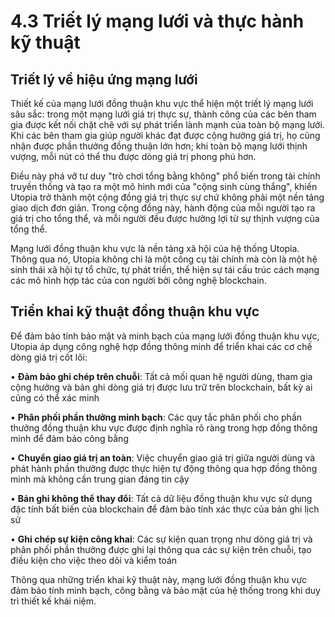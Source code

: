 # 4.3 Triết lý mạng lưới và thực hành kỹ thuật

## Triết lý về hiệu ứng mạng lưới

Thiết kế của mạng lưới đồng thuận khu vực thể hiện một triết lý mạng lưới sâu sắc: trong một mạng lưới giá trị thực sự, thành công của các bên tham gia được kết nối chặt chẽ với sự phát triển lành mạnh của toàn bộ mạng lưới. Khi các bên tham gia giúp người khác đạt được cộng hưởng giá trị, họ cũng nhận được phần thưởng đồng thuận lớn hơn; khi toàn bộ mạng lưới thịnh vượng, mỗi nút có thể thu được dòng giá trị phong phú hơn.

Điều này phá vỡ tư duy "trò chơi tổng bằng không" phổ biến trong tài chính truyền thống và tạo ra một mô hình mới của "cộng sinh cùng thắng", khiến Utopia trở thành một cộng đồng giá trị thực sự chứ không phải một nền tảng giao dịch đơn giản. Trong cộng đồng này, hành động của mỗi người tạo ra giá trị cho tổng thể, và mỗi người đều được hưởng lợi từ sự thịnh vượng của tổng thể.

Mạng lưới đồng thuận khu vực là nền tảng xã hội của hệ thống Utopia. Thông qua nó, Utopia không chỉ là một công cụ tài chính mà còn là một hệ sinh thái xã hội tự tổ chức, tự phát triển, thể hiện sự tái cấu trúc cách mạng các mô hình hợp tác của con người bởi công nghệ blockchain.

## Triển khai kỹ thuật đồng thuận khu vực

Để đảm bảo tính bảo mật và minh bạch của mạng lưới đồng thuận khu vực, Utopia áp dụng công nghệ hợp đồng thông minh để triển khai các cơ chế dòng giá trị cốt lõi:

• **Đảm bảo ghi chép trên chuỗi**: Tất cả mối quan hệ người dùng, tham gia cộng hưởng và bản ghi dòng giá trị được lưu trữ trên blockchain, bất kỳ ai cũng có thể xác minh

• **Phân phối phần thưởng minh bạch**: Các quy tắc phân phối cho phần thưởng đồng thuận khu vực được định nghĩa rõ ràng trong hợp đồng thông minh để đảm bảo công bằng

• **Chuyển giao giá trị an toàn**: Việc chuyển giao giá trị giữa người dùng và phát hành phần thưởng được thực hiện tự động thông qua hợp đồng thông minh mà không cần trung gian đáng tin cậy

• **Bản ghi không thể thay đổi**: Tất cả dữ liệu đồng thuận khu vực sử dụng đặc tính bất biến của blockchain để đảm bảo tính xác thực của bản ghi lịch sử

• **Ghi chép sự kiện công khai**: Các sự kiện quan trọng như dòng giá trị và phân phối phần thưởng được ghi lại thông qua các sự kiện trên chuỗi, tạo điều kiện cho việc theo dõi và kiểm toán

Thông qua những triển khai kỹ thuật này, mạng lưới đồng thuận khu vực đảm bảo tính minh bạch, công bằng và bảo mật của hệ thống trong khi duy trì thiết kế khái niệm.
